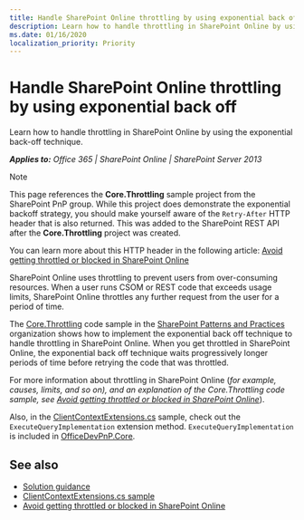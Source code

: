 ```yaml
---
title: Handle SharePoint Online throttling by using exponential back off
description: Learn how to handle throttling in SharePoint Online by using the exponential back-off technique.
ms.date: 01/16/2020
localization_priority: Priority
---
```


# Handle SharePoint Online throttling by using exponential back off

Learn how to handle throttling in SharePoint Online by using the exponential back-off technique.

_**Applies to:** Office 365 | SharePoint Online | SharePoint Server 2013_

> [!NOTE]
> This page references the **Core.Throttling** sample project from the SharePoint PnP group. While this project does demonstrate the exponential backoff strategy, you should make yourself aware of the `Retry-After` HTTP header that is also returned. This was added to the SharePoint REST API after the **Core.Throttling** project was created.
>
> You can learn more about this HTTP header in the following article: [Avoid getting throttled or blocked in SharePoint Online](../general-development/how-to-avoid-getting-throttled-or-blocked-in-sharepoint-online.md)

SharePoint Online uses throttling to prevent users from over-consuming resources. When a user runs CSOM or REST code that exceeds usage limits, SharePoint Online throttles any further request from the user for a period of time.

The [Core.Throttling](https://github.com/pnp/PnP/tree/master/Samples/Core.Throttling) code sample in the [SharePoint Patterns and Practices](https://github.com/pnp/PnP) organization shows how to implement the exponential back off technique to handle throttling in SharePoint Online. When you get throttled in SharePoint Online, the exponential back off technique waits progressively longer periods of time before retrying the code that was throttled.

For more information about throttling in SharePoint Online (*for example, causes, limits, and so on), and an explanation of the Core.Throttling code sample, see [Avoid getting throttled or blocked in SharePoint Online](../general-development/how-to-avoid-getting-throttled-or-blocked-in-sharepoint-online.md)*).

Also, in the [ClientContextExtensions.cs](https://github.com/pnp/PnP-Sites-Core/blob/master/Core/OfficeDevPnP.Core/Extensions/ClientContextExtensions.cs) sample, check out the `ExecuteQueryImplementation` extension method. `ExecuteQueryImplementation` is included in [OfficeDevPnP.Core](https://github.com/pnp/PnP-Sites-Core/tree/master/Core/OfficeDevPnP.Core).

## See also

- [Solution guidance](Office-365-development-patterns-and-practices-solution-guidance.md)
- [ClientContextExtensions.cs sample](https://github.com/pnp/PnP-Sites-Core/blob/master/Core/OfficeDevPnP.Core/Extensions/ClientContextExtensions.cs)
- [Avoid getting throttled or blocked in SharePoint Online](https://github.com/SharePoint/sp-dev-docs/blob/master/docs/general-development/how-to-avoid-getting-throttled-or-blocked-in-sharepoint-online.md)
